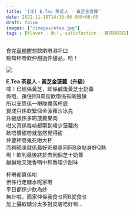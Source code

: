 ```yaml
---
title: '[冰] E.Tea 茶星人 - 黃芝金菠蘿'
date: 2022-11-18T14:30:00.000+08:00
draft: false
images: ["/images/etea.jpg"]
tags : [flavor - 飲！, satisfaction - 黃店懲罰日]
---
```


食完[車輪餅](https://hidie.net/mswheelpie/)想飲啲嘢濕吓口  
點知杯嘢飲仲甜過件甜品，哈！  

![](/images/etea1.jpg)

**E.Tea 茶星人 - 黃芝金菠蘿（升級）**  
嗱！已經係黃芝，即係鹹蛋黃芝士奶蓋  
係嘅，孭住阿B周街飲嘢係有啲狼狽  
所以支筒係一嘢隊盡落杯底  
變成只係飲緊個金菠蘿沙冰先  
升級版係多啲菠蘿果肉  
咁又真係每啖都索到唔少菠蘿肉  
飲唔慣甜嘢就當然覺得甜  
仲要杯嘢鬼死咁大杯  
而夠晒凍就係最好彩畢竟同阿B身貼身好Q熱  
啊！飲到最後終於去到個芝士奶蓋  
鹹鹹地又幾香喎中和番唔少甜味  
  
杯嘢都算係咁  
但係行走糖水呢家嘢  
平日都係少飲為妙  
無計啦，而家仲係我食乜阿B就食乜  
加上攝取糖分太多對皮膚唔好嘛...  
